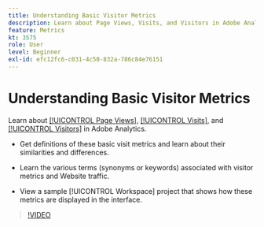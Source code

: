 ```yaml
---
title: Understanding Basic Visitor Metrics
description: Learn about Page Views, Visits, and Visitors in Adobe Analytics. Gain insight into the basic visitor metrics that help you understand your Website traffic. 
feature: Metrics
kt: 3575
role: User
level: Beginner
exl-id: efc12fc6-c031-4c50-832a-786c84e76151
---
```

# Understanding Basic Visitor Metrics

Learn about [[!UICONTROL Page Views]](https://experienceleague.adobe.com/docs/analytics/components/metrics/page-views.html?lang=en), [[!UICONTROL Visits]](https://experienceleague.adobe.com/docs/analytics/components/metrics/visits.html?lang=en), and [[!UICONTROL Visitors]](https://experienceleague.adobe.com/docs/analytics/components/metrics/unique-visitors.html?lang=en) in Adobe Analytics. 

* Get definitions of these basic visit metrics and learn about their similarities and differences.

* Learn the various terms (synonyms or keywords) associated with visitor metrics and Website traffic.

* View a sample [!UICONTROL Workspace] project that shows how these metrics are displayed in the interface.

>[!VIDEO](https://video.tv.adobe.com/v/28774/?quality=12&learn=on)
